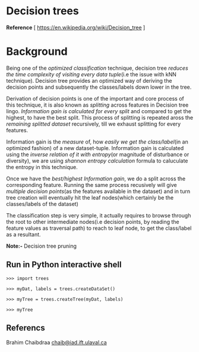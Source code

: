 # Decision trees
**Reference** [ https://en.wikipedia.org/wiki/Decision_tree ]

# Background
Being one of the *optimized classification* technique, decision tree *reduces the time complexity of visiting every data tuple*(i.e the issue with kNN technique). Decision tree provides an optimized way of deriving the decision points and subsequently the classes/labels down lower in the tree.

Derivation of decision points is one of the important and core process of this technique, it is also known as *splitting* across features in Decision tree lingo. *Information gain is calculated for every split* and compared to get the highest, to have the best split. This process of splitting is repeated aross the *remaining splitted dataset* recursively, till we exhaust splitting for every features.

Information gain is the *measure* of, how *easily we get the class/label*(in an optimized fashion) of a new dataset-tuple. Information gain is calculated using the *inverse relation of it with entropy*(or magnitude of disturbance or diversity), we are using *shannon entropy calculation* formula to caluculate the entropy in this technique.

Once we have the *best/highest Information gain*, we do a split across the corresponding feature. Running the same process recusively will give *multiple decision points*(as the features available in the dataset) and in turn tree creation will eventually hit the leaf nodes(which certainly be the classes/labels of the dataset)

The classification step is very simple, it actually requires to browse through the root to other intermediate nodes(i.e decision points, by reading the feature values as traversal path) to reach to leaf node, to get the class/label as a resultant.

**Note:-** Decision tree pruning

## Run in Python interactive shell
    >>> import trees

    >>> myDat, labels = trees.createDataSet()

    >>> myTree = trees.createTree(myDat, labels)    
    
    >>> myTree

## Referencs
Brahim Chaibdraa 
<chaib@iad.ift.ulaval.ca>
